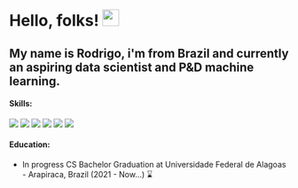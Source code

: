 # Hello, folks! <img src="https://raw.githubusercontent.com/MartinHeinz/MartinHeinz/master/wave.gif" width="30px">

## My name is Rodrigo, i'm from Brazil and currently an aspiring data scientist and P&D machine learning.

#### Skills:
![](https://img.shields.io/badge/TensorFlow-FF6F00?style=for-the-badge&logo=tensorflow&logoColor=white)
![](https://img.shields.io/badge/jupyter-%23FA0F00.svg?style=for-the-badge&logo=jupyter&logoColor=white)
![](https://img.shields.io/badge/Keras-%23D00000.svg?style=for-the-badge&logo=Keras&logoColor=white)
![](https://img.shields.io/badge/Python-3776AB?style=for-the-badge&logo=python&logoColor=white)
![](https://img.shields.io/badge/PostgreSQL-316192?style=for-the-badge&logo=postgresql&logoColor=white)
![](https://img.shields.io/badge/Java-ED8B00?style=for-the-badge&logo=java&logoColor=white)

#### Education:
- In progress CS Bachelor Graduation at Universidade Federal de Alagoas - Arapiraca, Brazil (2021 - Now...) ⌛
